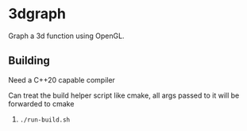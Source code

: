# 3dgraph

Graph a 3d function using OpenGL.

## Building
Need a C++20 capable compiler

Can treat the build helper script like cmake, all args passed to it will be forwarded to cmake
1. `./run-build.sh`
